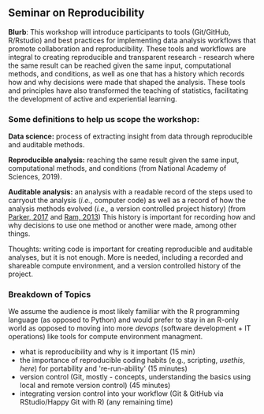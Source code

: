 ## Seminar on Reproducibility

**Blurb**: This workshop will introduce participants to tools (Git/GitHub, R/Rstudio) and 
best practices for implementing data analysis workflows that 
promote collaboration and reproducibility. These tools and workflows are integral to creating 
reproducible and transparent research - research where the same result can be reached given the 
same input, computational methods, and conditions, as well as one that has a history which records
how and why decisions were made that shaped the analysis. These tools and principles have also 
transformed the teaching of statistics, facilitating the development of active and experiential learning.

### Some definitions to help us scope the workshop:

**Data science:** process of extracting insight from data through reproducible and auditable methods.

**Reproducible analysis:** reaching the same result given the same input, computational methods, 
and conditions (from National Academy of Sciences, 2019).

**Auditable analysis:** an analysis with a readable record of the steps used to carryout
the analysis (*i.e.*, computer code) 
as well as a record of how the analysis methods evolved 
(*i.e.,* a version controlled project history) (from [Parker, 2017](https://onlinelibrary.wiley.com/doi/10.1111/brv.12013) and [Ram, 2013](https://scfbm.biomedcentral.com/articles/10.1186/1751-0473-8-7))
This history is important for recording how and why decisions to use one method 
or another were made, among other things.  

Thoughts: writing code is important for creating reproducible and auditable analyses, but it is not enough. 
More is needed, including a recorded and shareable compute environment, and a version controlled history of the project.

### Breakdown of Topics

We assume the audience is most likely familiar with the R programming language (as opposed to Python) 
and would prefer to stay in an R-only world as opposed to moving into more *devops* (software
development + IT operations) like tools for compute environment managment.

- what is reproducibility and why is it important (15 min)
- the importance of reproducible coding habits (e.g., scripting, *usethis*, *here*) for portability and 're-run-ability' (15 minutes)
- version control (Git, mostly - concepts, understanding the basics using local and remote version control) (45 minutes)
- integrating version control into your workflow (Git & GitHub via RStudio/Happy Git with R) (any remaining time)
